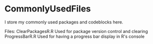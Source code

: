 # CommonlyUsedFiles
I store my commonly used packages and codeblocks here.

Files:
ClearPackagesR.R
  Used for package version control and clearing 
ProgressBarR.R
  Used for having a progress bar display in R's console
  
